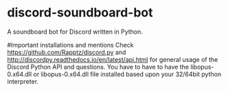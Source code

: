 # discord-soundboard-bot
A soundboard bot for Discord written in Python.

#Important installations and mentions
Check https://github.com/Rapptz/discord.py and http://discordpy.readthedocs.io/en/latest/api.html for general usage of the Discord Python API and questions.
You have to have to have the libopus-0.x64.dll or libopus-0.x64.dll file installed based upon your 32/64bit python interpreter.
